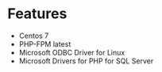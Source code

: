 # Features
- Centos 7 
- PHP-FPM latest
- Microsoft ODBC Driver for Linux
- Microsoft Drivers for PHP for SQL Server
